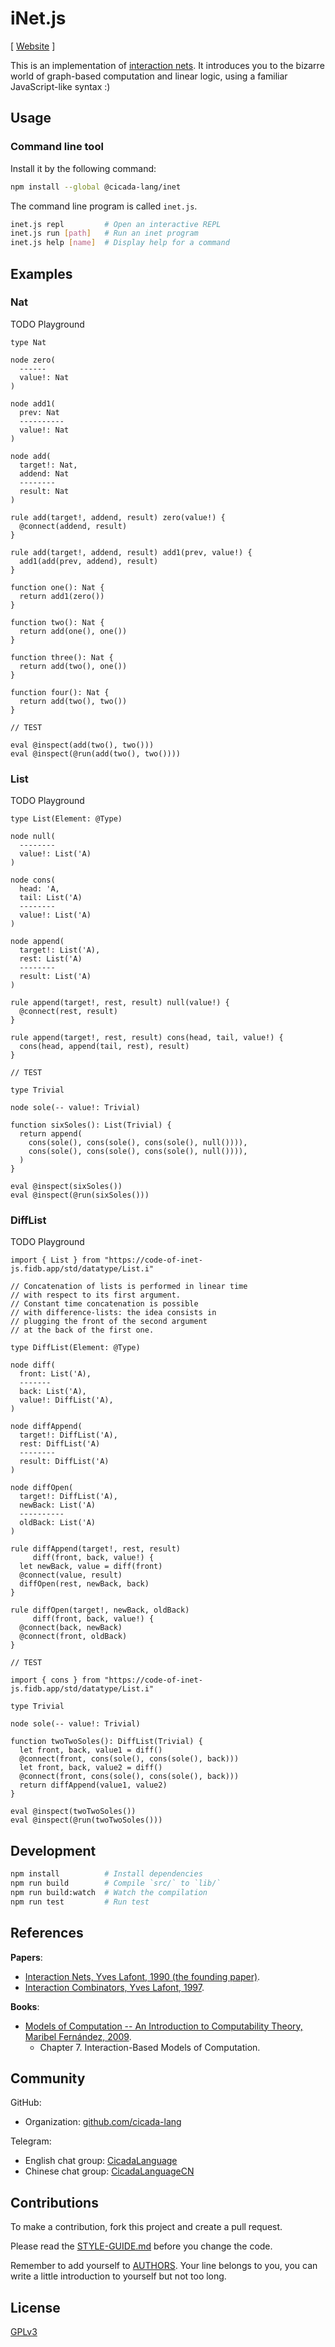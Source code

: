 # iNet.js

[ [Website](https://inet.run) ]

This is an implementation of [interaction nets](https://en.wikipedia.org/wiki/Interaction_nets).
It introduces you to the bizarre world of graph-based computation and linear logic,
using a familiar JavaScript-like syntax :)

## Usage

### Command line tool

Install it by the following command:

```sh
npm install --global @cicada-lang/inet
```

The command line program is called `inet.js`.

```sh
inet.js repl         # Open an interactive REPL
inet.js run [path]   # Run an inet program
inet.js help [name]  # Display help for a command
```

## Examples

### Nat

TODO Playground

```inet
type Nat

node zero(
  ------
  value!: Nat
)

node add1(
  prev: Nat
  ----------
  value!: Nat
)

node add(
  target!: Nat,
  addend: Nat
  --------
  result: Nat
)

rule add(target!, addend, result) zero(value!) {
  @connect(addend, result)
}

rule add(target!, addend, result) add1(prev, value!) {
  add1(add(prev, addend), result)
}

function one(): Nat {
  return add1(zero())
}

function two(): Nat {
  return add(one(), one())
}

function three(): Nat {
  return add(two(), one())
}

function four(): Nat {
  return add(two(), two())
}

// TEST

eval @inspect(add(two(), two()))
eval @inspect(@run(add(two(), two())))
```

### List

TODO Playground

```inet
type List(Element: @Type)

node null(
  --------
  value!: List('A)
)

node cons(
  head: 'A,
  tail: List('A)
  --------
  value!: List('A)
)

node append(
  target!: List('A),
  rest: List('A)
  --------
  result: List('A)
)

rule append(target!, rest, result) null(value!) {
  @connect(rest, result)
}

rule append(target!, rest, result) cons(head, tail, value!) {
  cons(head, append(tail, rest), result)
}

// TEST

type Trivial

node sole(-- value!: Trivial)

function sixSoles(): List(Trivial) {
  return append(
    cons(sole(), cons(sole(), cons(sole(), null()))),
    cons(sole(), cons(sole(), cons(sole(), null()))),
  )
}

eval @inspect(sixSoles())
eval @inspect(@run(sixSoles()))
```

### DiffList

TODO Playground

```inet
import { List } from "https://code-of-inet-js.fidb.app/std/datatype/List.i"

// Concatenation of lists is performed in linear time
// with respect to its first argument.
// Constant time concatenation is possible
// with difference-lists: the idea consists in
// plugging the front of the second argument
// at the back of the first one.

type DiffList(Element: @Type)

node diff(
  front: List('A),
  -------
  back: List('A),
  value!: DiffList('A),
)

node diffAppend(
  target!: DiffList('A),
  rest: DiffList('A)
  --------
  result: DiffList('A)
)

node diffOpen(
  target!: DiffList('A),
  newBack: List('A)
  ----------
  oldBack: List('A)
)

rule diffAppend(target!, rest, result)
     diff(front, back, value!) {
  let newBack, value = diff(front)
  @connect(value, result)
  diffOpen(rest, newBack, back)
}

rule diffOpen(target!, newBack, oldBack)
     diff(front, back, value!) {
  @connect(back, newBack)
  @connect(front, oldBack)
}

// TEST

import { cons } from "https://code-of-inet-js.fidb.app/std/datatype/List.i"

type Trivial

node sole(-- value!: Trivial)

function twoTwoSoles(): DiffList(Trivial) {
  let front, back, value1 = diff()
  @connect(front, cons(sole(), cons(sole(), back)))
  let front, back, value2 = diff()
  @connect(front, cons(sole(), cons(sole(), back)))
  return diffAppend(value1, value2)
}

eval @inspect(twoTwoSoles())
eval @inspect(@run(twoTwoSoles()))
```

## Development

```sh
npm install          # Install dependencies
npm run build        # Compile `src/` to `lib/`
npm run build:watch  # Watch the compilation
npm run test         # Run test
```

## References

**Papers**:

- [Interaction Nets, Yves Lafont, 1990 (the founding paper)](./docs/references/papers/1990-interaction-nets.pdf).
- [Interaction Combinators, Yves Lafont, 1997](./docs/references/papers/1997-interaction-combinators.pdf).

**Books**:

- [Models of Computation -- An Introduction to Computability Theory, Maribel Fernández, 2009](./docs/references/books/models-of-computation--maribel-fernández.pdf).
  - Chapter 7. Interaction-Based Models of Computation.

## Community

GitHub:

- Organization: [github.com/cicada-lang](https://github.com/cicada-lang)

Telegram:

- English chat group: [CicadaLanguage](https://t.me/CicadaLanguage)
- Chinese chat group: [CicadaLanguageCN](https://t.me/CicadaLanguageCN)

## Contributions

To make a contribution, fork this project and create a pull request.

Please read the [STYLE-GUIDE.md](STYLE-GUIDE.md) before you change the code.

Remember to add yourself to [AUTHORS](AUTHORS).
Your line belongs to you, you can write a little
introduction to yourself but not too long.

## License

[GPLv3](LICENSE)
